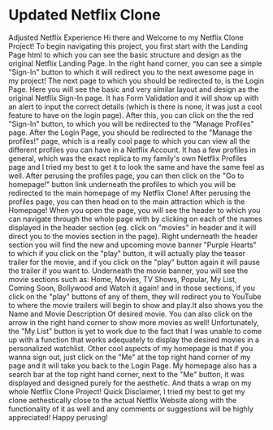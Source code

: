# Updated Netflix Clone
 Adjusted Netflix Experience 
Hi there and Welcome to my Netflix Clone Project! To begin navigating this project, you first start with the Landing Page html to which you can see the basic structure and design as the original Netflix Landing Page. In the right hand corner, you can see a simple "Sign-In" button to which it will redirect you to the next awesome page in my project!
The next page to which you should be redirected to, is the Login Page. Here you will see the basic and very similar layout and design as the original Netflix Sign-In page. It has Form Validation and it will show up with an alert to input the correct details (which is there is none, it was just a cool feature to have on the login page). After this, you can click on the the red "Sign-In" button, to which you will be redirected to the "Manage Profiles" page.
After the Login Page, you should be redirected to the "Manage the profiles!" page, which is a really cool page to which you can view all the different profiles you can have in a Netflix Account. It has a few profiles in general, which was the exact replica to my family's own Netflix Profiles page and I tried my best to get it to look the same and have the same feel as well. After perusing the profiles page, you can then click on the "Go to homepage!" button link underneath the profiles to which you will be redirected to the main homepage of my Netflix Clone!
After perusing the profiles page, you can then head on to the main attraction which is the Homepage! When you open the page, you will see the header to which you can navigate through the whole page with by clicking on each of the names displayed in the header section (eg. click on "movies" in header and it will direct you to the movies section in the page). 
Right underneath the header section you will find the new and upcoming movie banner "Purple Hearts" to which if you click on the "play" button, it will actually play the teaser trailer for the movie, and if you click on the "play" button again it will pause the trailer if you want to. 
Underneath the movie banner, you will see the movie sections such as: Home, Movies, TV Shows, Popular, My List, Coming Soon, Bollywood and Watch it again! and in those sections, if you click on the "play" buttons of any of them, they will redirect you to YouTube to where the movie trailers will begin to show and play.It also shows you the Name and Movie Description Of desired movie. You can also click on the arrow in the right hand corner to show more movies as well!
Unfortunately, the "My List" button is yet to work due to the fact that I was unable to come up with a function that works adequately to display the desired movies in a personalized watchlist.
Other cool aspects of my homepage is that if you wanna sign out, just click on the "Me" at the top right hand corner of my page and it will take you back to the Login Page. My homepage also has a search bar at the top right hand corner, next to the "Me" button, it was displayed and designed purely for the aesthetic.
And thats a wrap on my whole Netflix Clone Project! Quick Disclaimer, I tried my best to get my clone aethestically close to the actual Netflix Website along with the functionality of it as well and any comments or suggestions will be highly appreciated! Happy perusing!

